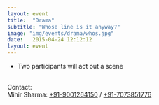 ```yaml
---
layout: event
title:  "Drama"
subtitle: "Whose line is it anyway?"
image: "img/events/drama/whos.jpg"
date:   2015-04-24 12:12:12
layout: event
---
```

- Two participants will act out a scene
<p><br>
Contact:
<br>Mihir Sharma: <a class="hot-link" href="tel:+919001264150">+91-9001264150</a> / <a  class="hot-link" href="tel:+917073851776">+91-7073851776</a></p>